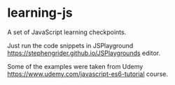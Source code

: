 # learning-js
A set of JavaScript learning checkpoints.

Just run the code snippets in JSPlayground https://stephengrider.github.io/JSPlaygrounds editor.

Some of the examples were taken from Udemy https://www.udemy.com/javascript-es6-tutorial course.
